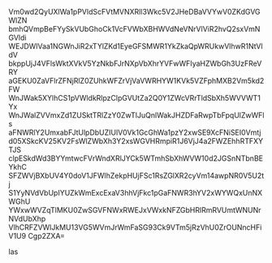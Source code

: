 Vm0wd2QyUXlWa1pPVldScFVtMVNXRll3Wkc5V2JHeDBaVVYwV0ZKdGVGWlZN
bmhQVmpBeFYySkVUbGhoCk1VcFVWbXBHWVdNeVNrVlViR2hvQ2sxVmNGVldi
WEJDWlVaa1NGWnJiR2xTYlZKd1EyeGFSMWR1YkZkaQpWRUkwVlhwR1NtVldV
bkppUjJ4VFlsWktXVkV5YzNkbFJrNXpVbXhrYVFwWFIyaHZWbGh3UzFReVRY
aGEKU0ZaVFlrZFNjRlZ0ZUhkWFZrVjVaVWRHYW1KVk5VZFphMXB2Vm5kd2FW
WnJWak5XYlhCS1pVWldkRlpzClpGVUtZa2Q0Y1ZWcVRrTldSbXh5WVVWT1Yx
WnJWalZVVmxZd1ZUSktTRlZzY0ZwTlJuQnlWakJHZDFaRwpTbFpqUlZwWFls
aFNWRlY2UmxabFJtUlpDbUZIUlV0Vk1GcGhWa1pzY2xwSE9XcFNiSEI0Vmtj
d05XSkcKV25KV2FsWlZWbXh3Y2xsWGVHRmpiR1J6VjJ4a2FWZEhhRTFXYTJS
clpESkdWd3BYYmtwcFVrWndXRlJYCk5WTmhSbXhWVW10d2JGSnNTbnBEYkhC
SFZWVjBXbUV4Y0doV1JFWlhZekpHUjFSc1RsZGlXR2cyVm14awpNR0V5U2tj
S1YyNVdVbUpIYUZkWmExcExaV3hhVjFkc1pGaFNWR3hYV2xWYWQxUnNXWGhU
YWxwWVZqTlMKU0ZwSGVFNWxRWEJxVWxkNFZGbHRlRmRVUmtWNUNrNVdUbXhp
VlhCRFZVWlJkMU13VG5WVmJrWmFaSG93Ck9VTm5jRzVhU0ZrOUNncHFiV1U9
Cgp2ZXA=

las